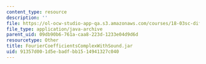 ```yaml
---
content_type: resource
description: ''
file: https://ol-ocw-studio-app-qa.s3.amazonaws.com/courses/18-03sc-differential-equations-fall-2011/91357d001d5ebadfbb1514941327c040_FourierCoefficientsComplexWithSound.jar
file_type: application/java-archive
parent_uid: 09db90b6-761a-caa8-223d-1233e04d9d6d
resourcetype: Other
title: FourierCoefficientsComplexWithSound.jar
uid: 91357d00-1d5e-badf-bb15-14941327c040
---
```

